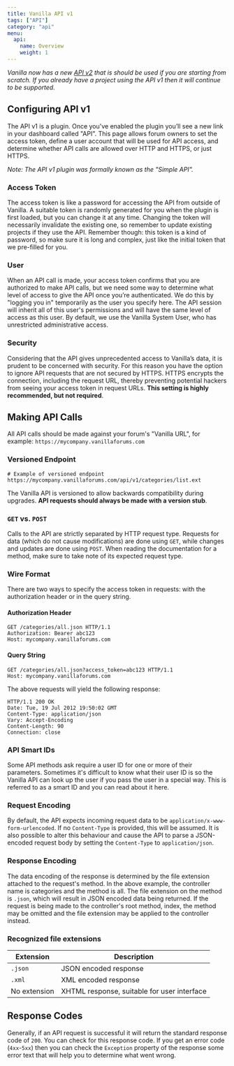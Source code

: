 ```yaml
---
title: Vanilla API v1
tags: ["API"]
category: "api"
menu:
  api:
    name: Overview
    weight: 1
---
```


*Vanilla now has a new [API v2](../apiv2) that is should be used if you are starting from scratch. If you already have a project using the API v1 then it will continue to be supported.*

## Configuring API v1

The API v1 is a plugin. Once you've enabled the plugin you’ll see a new link in your dashboard called "API". This page allows forum owners to set the access token, define a user account that will be used for API access, and determine whether API calls are allowed over HTTP and HTTPS, or just HTTPS.

*Note: The API v1 plugin was formally known as the "Simple API".*

### Access Token

The access token is like a password for accessing the API from outside of Vanilla. A suitable token is randomly generated for you when the plugin is first loaded, but you can change it at any time. Changing the token will necessarily invalidate the existing one, so remember to update existing projects if they use the API. Remember though: this token is a kind of password, so make sure it is long and complex, just like the initial token that we pre-filled for you.

### User

When an API call is made, your access token confirms that you are authorized to make API calls, but we need some way to determine what level of access to give the API once you’re authenticated. We do this by "logging you in" temporarily as the user you specify here. The API session will inherit all of this user's permissions and will have the same level of access as this user. By default, we use the Vanilla System User, who has unrestricted administrative access.

### Security

Considering that the API gives unprecedented access to Vanilla’s data, it is prudent to be concerned with security. For this reason you have the option to ignore API requests that are not secured by HTTPS. HTTPS encrypts the connection, including the request URL, thereby preventing potential hackers from seeing your access token in request URLs. __This setting is highly recommended, but not required__.

## Making API Calls

All API calls should be made against your forum's "Vanilla URL", for example: `https://mycompany.vanillaforums.com`

### Versioned Endpoint

```http
# Example of versioned endpoint
https://mycompany.vanillaforums.com/api/v1/categories/list.ext
```

The Vanilla API is versioned to allow backwards compatibility during upgrades. __API requests should always be made with a version stub__.

### `GET` vs. `POST`

Calls to the API are strictly separated by HTTP request type. Requests for data (which do not cause modifications) are done using `GET`, while changes and updates are done using `POST`. When reading the documentation for a method, make sure to take note of its expected request type.

### Wire Format

There are two ways to specify the access token in requests: with the authorization header or in the query string.

#### Authorization Header

```http
GET /categories/all.json HTTP/1.1
Authorization: Bearer abc123
Host: mycompany.vanillaforums.com
```

#### Query String

```http
GET /categories/all.json?access_token=abc123 HTTP/1.1
Host: mycompany.vanillaforums.com
```

The above requests will yield the following response:

```http
HTTP/1.1 200 OK
Date: Tue, 19 Jul 2012 19:50:02 GMT
Content-Type: application/json
Vary: Accept-Encoding
Content-Length: 90
Connection: close
```

### API Smart IDs

Some API methods ask require a user ID for one or more of their parameters. Sometimes it's difficult to know what their user ID is so the Vanilla API can look up the user if you pass the user in a special way. This is referred to as a smart ID and you can read about it here.

### Request Encoding

By default, the API expects incoming request data to be `application/x-www-form-urlencoded`. If no `Content-Type` is provided, this will be assumed. It is also possible to alter this behaviour and cause the API to parse a JSON-encoded request body by setting the `Content-Type` to `application/json`.

### Response Encoding

The data encoding of the response is determined by the file extension attached to the request's method. In the above example, the controller name is categories and the method is all. The file extension on the method is `.json`, which will result in JSON encoded data being returned. If the request is being made to the controller's root method, index, the method may be omitted and the file extension may be applied to the controller instead.

### Recognized file extensions

Extension     | Description
---           | ---
`.json`       | JSON encoded response
`.xml`        | XML encoded response
No extension  | XHTML response, suitable for user interface

## Response Codes

Generally, if an API request is successful it will return the standard response code of  `200`. You can check for this response code. If you get an error code (`4xx`-`5xx`) then you can check the `Exception` property of the response some error text that will help you to determine what went wrong.

